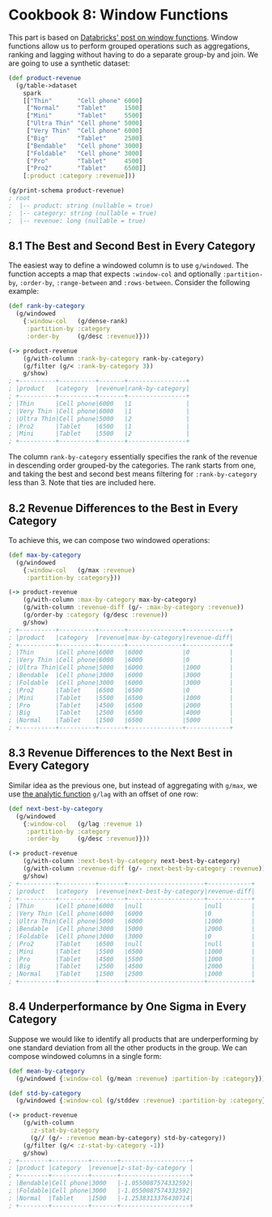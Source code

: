 # Cookbook 8: Window Functions

This part is based on [Databricks' post on window functions](https://databricks.com/blog/2015/07/15/introducing-window-functions-in-spark-sql.html). Window functions allow us to perform grouped operations such as aggregations, ranking and lagging without having to do a separate group-by and join. We are going to use a synthetic dataset:

```clojure
(def product-revenue
  (g/table->dataset
    spark
    [["Thin"       "Cell phone" 6000]
     ["Normal"     "Tablet"     1500]
     ["Mini"       "Tablet"     5500]
     ["Ultra Thin" "Cell phone" 5000]
     ["Very Thin"  "Cell phone" 6000]
     ["Big"        "Tablet"     2500]
     ["Bendable"   "Cell phone" 3000]
     ["Foldable"   "Cell phone" 3000]
     ["Pro"        "Tablet"     4500]
     ["Pro2"       "Tablet"     6500]]
    [:product :category :revenue]))

(g/print-schema product-revenue)
; root
;  |-- product: string (nullable = true)
;  |-- category: string (nullable = true)
;  |-- revenue: long (nullable = true)
```

## 8.1 The Best and Second Best in Every Category

The easiest way to define a windowed column is to use `g/windowed`. The function accepts a map that expects `:window-col` and optionally `:partition-by`, `:order-by`, `:range-between` and `:rows-between`. Consider the following example:

```clojure
(def rank-by-category
  (g/windowed
    {:window-col   (g/dense-rank)
     :partition-by :category
     :order-by     (g/desc :revenue)}))

(-> product-revenue
    (g/with-column :rank-by-category rank-by-category)
    (g/filter (g/< :rank-by-category 3))
    g/show)
; +----------+----------+-------+----------------+
; |product   |category  |revenue|rank-by-category|
; +----------+----------+-------+----------------+
; |Thin      |Cell phone|6000   |1               |
; |Very Thin |Cell phone|6000   |1               |
; |Ultra Thin|Cell phone|5000   |2               |
; |Pro2      |Tablet    |6500   |1               |
; |Mini      |Tablet    |5500   |2               |
; +----------+----------+-------+----------------+
```

The column `rank-by-category` essentially specifies the rank of the revenue in descending order grouped-by the categories. The rank starts from one, and taking the best and second best means filtering for `:rank-by-category` less than 3. Note that ties are included here.

## 8.2 Revenue Differences to the Best in Every Category

To achieve this, we can compose two windowed operations:

```clojure
(def max-by-category
  (g/windowed
    {:window-col   (g/max :revenue)
     :partition-by :category}))

(-> product-revenue
    (g/with-column :max-by-category max-by-category)
    (g/with-column :revenue-diff (g/- :max-by-category :revenue))
    (g/order-by :category (g/desc :revenue))
    g/show)
; +----------+----------+-------+---------------+------------+
; |product   |category  |revenue|max-by-category|revenue-diff|
; +----------+----------+-------+---------------+------------+
; |Thin      |Cell phone|6000   |6000           |0           |
; |Very Thin |Cell phone|6000   |6000           |0           |
; |Ultra Thin|Cell phone|5000   |6000           |1000        |
; |Bendable  |Cell phone|3000   |6000           |3000        |
; |Foldable  |Cell phone|3000   |6000           |3000        |
; |Pro2      |Tablet    |6500   |6500           |0           |
; |Mini      |Tablet    |5500   |6500           |1000        |
; |Pro       |Tablet    |4500   |6500           |2000        |
; |Big       |Tablet    |2500   |6500           |4000        |
; |Normal    |Tablet    |1500   |6500           |5000        |
; +----------+----------+-------+---------------+------------+
```

## 8.3 Revenue Differences to the Next Best in Every Category

Similar idea as the previous one, but instead of aggregating with `g/max`, we use [the analytic function](https://jaceklaskowski.gitbooks.io/mastering-spark-sql/spark-sql-functions-windows.html) `g/lag` with an offset of one row:

```clojure
(def next-best-by-category
  (g/windowed
    {:window-col   (g/lag :revenue 1)
     :partition-by :category
     :order-by     (g/desc :revenue)}))

(-> product-revenue
    (g/with-column :next-best-by-category next-best-by-category)
    (g/with-column :revenue-diff (g/- :next-best-by-category :revenue))
    g/show)
; +----------+----------+-------+---------------------+------------+
; |product   |category  |revenue|next-best-by-category|revenue-diff|
; +----------+----------+-------+---------------------+------------+
; |Thin      |Cell phone|6000   |null                 |null        |
; |Very Thin |Cell phone|6000   |6000                 |0           |
; |Ultra Thin|Cell phone|5000   |6000                 |1000        |
; |Bendable  |Cell phone|3000   |5000                 |2000        |
; |Foldable  |Cell phone|3000   |3000                 |0           |
; |Pro2      |Tablet    |6500   |null                 |null        |
; |Mini      |Tablet    |5500   |6500                 |1000        |
; |Pro       |Tablet    |4500   |5500                 |1000        |
; |Big       |Tablet    |2500   |4500                 |2000        |
; |Normal    |Tablet    |1500   |2500                 |1000        |
; +----------+----------+-------+---------------------+------------+
```

## 8.4 Underperformance by One Sigma in Every Category

Suppose we would like to identify all products that are underperforming by one standard deviation from all the other products in the group. We can compose windowed columns in a single form:

```clojure
(def mean-by-category
  (g/windowed {:window-col (g/mean :revenue) :partition-by :category}))

(def std-by-category
  (g/windowed {:window-col (g/stddev :revenue) :partition-by :category}))

(-> product-revenue
    (g/with-column
      :z-stat-by-category
      (g// (g/- :revenue mean-by-category) std-by-category))
    (g/filter (g/< :z-stat-by-category -1))
    g/show)
; +--------+----------+-------+-------------------+
; |product |category  |revenue|z-stat-by-category |
; +--------+----------+-------+-------------------+
; |Bendable|Cell phone|3000   |-1.0550087574332592|
; |Foldable|Cell phone|3000   |-1.0550087574332592|
; |Normal  |Tablet    |1500   |-1.2538313376430714|
; +--------+----------+-------+-------------------+
```
